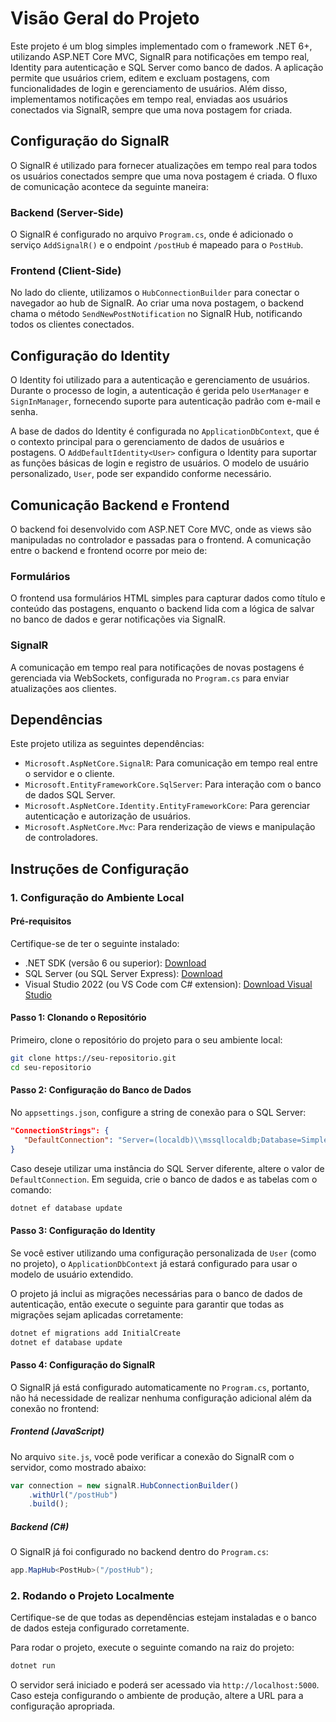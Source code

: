 # Visão Geral do Projeto

Este projeto é um blog simples implementado com o framework .NET 6+, utilizando ASP.NET Core MVC, SignalR para notificações em tempo real, Identity para autenticação e SQL Server como banco de dados. A aplicação permite que usuários criem, editem e excluam postagens, com funcionalidades de login e gerenciamento de usuários. Além disso, implementamos notificações em tempo real, enviadas aos usuários conectados via SignalR, sempre que uma nova postagem for criada.

## Configuração do SignalR

O SignalR é utilizado para fornecer atualizações em tempo real para todos os usuários conectados sempre que uma nova postagem é criada. O fluxo de comunicação acontece da seguinte maneira:

### Backend (Server-Side)

O SignalR é configurado no arquivo `Program.cs`, onde é adicionado o serviço `AddSignalR()` e o endpoint `/postHub` é mapeado para o `PostHub`.

### Frontend (Client-Side)

No lado do cliente, utilizamos o `HubConnectionBuilder` para conectar o navegador ao hub de SignalR. Ao criar uma nova postagem, o backend chama o método `SendNewPostNotification` no SignalR Hub, notificando todos os clientes conectados.

## Configuração do Identity

O Identity foi utilizado para a autenticação e gerenciamento de usuários. Durante o processo de login, a autenticação é gerida pelo `UserManager` e `SignInManager`, fornecendo suporte para autenticação padrão com e-mail e senha.

A base de dados do Identity é configurada no `ApplicationDbContext`, que é o contexto principal para o gerenciamento de dados de usuários e postagens. O `AddDefaultIdentity<User>` configura o Identity para suportar as funções básicas de login e registro de usuários. O modelo de usuário personalizado, `User`, pode ser expandido conforme necessário.

## Comunicação Backend e Frontend

O backend foi desenvolvido com ASP.NET Core MVC, onde as views são manipuladas no controlador e passadas para o frontend. A comunicação entre o backend e frontend ocorre por meio de:

### Formulários

O frontend usa formulários HTML simples para capturar dados como título e conteúdo das postagens, enquanto o backend lida com a lógica de salvar no banco de dados e gerar notificações via SignalR.

### SignalR

A comunicação em tempo real para notificações de novas postagens é gerenciada via WebSockets, configurada no `Program.cs` para enviar atualizações aos clientes.

## Dependências

Este projeto utiliza as seguintes dependências:

- `Microsoft.AspNetCore.SignalR`: Para comunicação em tempo real entre o servidor e o cliente.
- `Microsoft.EntityFrameworkCore.SqlServer`: Para interação com o banco de dados SQL Server.
- `Microsoft.AspNetCore.Identity.EntityFrameworkCore`: Para gerenciar autenticação e autorização de usuários.
- `Microsoft.AspNetCore.Mvc`: Para renderização de views e manipulação de controladores.

## Instruções de Configuração

### 1. Configuração do Ambiente Local

#### **Pré-requisitos**

Certifique-se de ter o seguinte instalado:

- .NET SDK (versão 6 ou superior): [Download](https://dotnet.microsoft.com/en-us/download)
- SQL Server (ou SQL Server Express): [Download](https://www.microsoft.com/pt-br/sql-server/sql-server-downloads)
- Visual Studio 2022 (ou VS Code com C# extension): [Download Visual Studio](https://visualstudio.microsoft.com/)

#### **Passo 1: Clonando o Repositório**

Primeiro, clone o repositório do projeto para o seu ambiente local:

```bash
git clone https://seu-repositorio.git
cd seu-repositorio
```

#### **Passo 2: Configuração do Banco de Dados**

No `appsettings.json`, configure a string de conexão para o SQL Server:

```json
"ConnectionStrings": {
   "DefaultConnection": "Server=(localdb)\\mssqllocaldb;Database=SimpleBlogDb;Trusted_Connection=True;MultipleActiveResultSets=true"
}
```

Caso deseje utilizar uma instância do SQL Server diferente, altere o valor de `DefaultConnection`. Em seguida, crie o banco de dados e as tabelas com o comando:

```bash
dotnet ef database update
```

#### **Passo 3: Configuração do Identity**

Se você estiver utilizando uma configuração personalizada de `User` (como no projeto), o `ApplicationDbContext` já estará configurado para usar o modelo de usuário extendido.

O projeto já inclui as migrações necessárias para o banco de dados de autenticação, então execute o seguinte para garantir que todas as migrações sejam aplicadas corretamente:

```bash
dotnet ef migrations add InitialCreate
dotnet ef database update
```

#### **Passo 4: Configuração do SignalR**

O SignalR já está configurado automaticamente no `Program.cs`, portanto, não há necessidade de realizar nenhuma configuração adicional além da conexão no frontend:

##### **Frontend (JavaScript)**

No arquivo `site.js`, você pode verificar a conexão do SignalR com o servidor, como mostrado abaixo:

```js
var connection = new signalR.HubConnectionBuilder()
    .withUrl("/postHub")
    .build();
```

##### **Backend (C#)**

O SignalR já foi configurado no backend dentro do `Program.cs`:

```csharp
app.MapHub<PostHub>("/postHub");
```

### 2. Rodando o Projeto Localmente

Certifique-se de que todas as dependências estejam instaladas e o banco de dados esteja configurado corretamente.

Para rodar o projeto, execute o seguinte comando na raiz do projeto:

```bash
dotnet run
```

O servidor será iniciado e poderá ser acessado via `http://localhost:5000`. Caso esteja configurando o ambiente de produção, altere a URL para a configuração apropriada.


